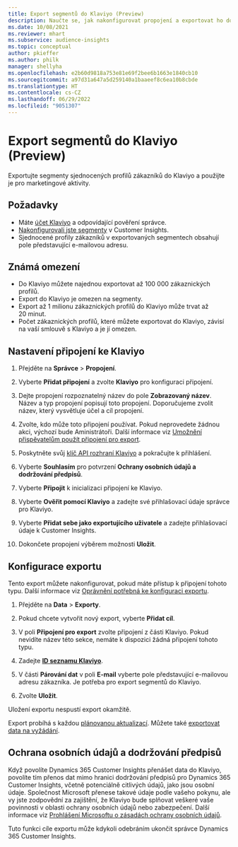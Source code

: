 ```yaml
---
title: Export segmentů do Klaviyo (Preview)
description: Naučte se, jak nakonfigurovat propojení a exportovat ho do Klaviyo.
ms.date: 10/08/2021
ms.reviewer: mhart
ms.subservice: audience-insights
ms.topic: conceptual
author: pkieffer
ms.author: philk
manager: shellyha
ms.openlocfilehash: e2b60d9818a753e81e69f2bee6b1663e1840cb10
ms.sourcegitcommit: a97d31a647a5d259140a1baaeef8c6ea10b8cbde
ms.translationtype: HT
ms.contentlocale: cs-CZ
ms.lasthandoff: 06/29/2022
ms.locfileid: "9051307"
---
```

# <a name="export-segments-to-klaviyo-preview"></a>Export segmentů do Klaviyo (Preview)

Exportujte segmenty sjednocených profilů zákazníků do Klaviyo a použijte je pro marketingové aktivity.

## <a name="prerequisites"></a>Požadavky

-   Máte [účet Klaviyo](https://www.klaviyo.com/) a odpovídající pověření správce.
-   [Nakonfigurovali jste segmenty](segments.md) v Customer Insights.
-   Sjednocené profily zákazníků v exportovaných segmentech obsahují pole představující e-mailovou adresu.

## <a name="known-limitations"></a>Známá omezení

- Do Klaviyo můžete najednou exportovat až 100 000 zákaznických profilů.
- Export do Klaviyo je omezen na segmenty.
- Export až 1 milionu zákaznických profilů do Klaviyo může trvat až 20 minut. 
- Počet zákaznických profilů, které můžete exportovat do Klaviyo, závisí na vaší smlouvě s Klaviyo a je jí omezen.

## <a name="set-up-connection-to-klaviyo"></a>Nastavení připojení ke Klaviyo

1. Přejděte na **Správce** > **Propojení**.

1. Vyberte **Přidat připojení** a zvolte **Klaviyo** pro konfiguraci připojení.

1. Dejte propojení rozpoznatelný název do pole **Zobrazovaný název**. Název a typ propojení popisují toto propojení. Doporučujeme zvolit název, který vysvětluje účel a cíl propojení.

1. Zvolte, kdo může toto připojení používat. Pokud neprovedete žádnou akci, výchozí bude Aministrátoři. Další informace viz [Umožnění přispěvatelům použít připojení pro export](connections.md#allow-contributors-to-use-a-connection-for-exports).

1. Poskytněte svůj [klíč API rozhraní Klaviyo](https://help.klaviyo.com/hc/articles/115005062267-How-to-Manage-Your-Account-s-API-Keys) a pokračujte k přihlášení. 

1. Vyberte **Souhlasím** pro potvrzení **Ochrany osobních údajů a dodržování předpisů**.

1. Vyberte **Připojit** k inicializaci připojení ke Klaviyo.

1. Vyberte **Ověřit pomocí Klaviyo** a zadejte své přihlašovací údaje správce pro Klaviyo.

1. Vyberte **Přidat sebe jako exportujícího uživatele** a zadejte přihlašovací údaje k Customer Insights.

1. Dokončete propojení výběrem možnosti **Uložit**.

## <a name="configure-an-export"></a>Konfigurace exportu

Tento export můžete nakonfigurovat, pokud máte přístup k připojení tohoto typu. Další informace viz [Oprávnění potřebná ke konfiguraci exportu](export-destinations.md#set-up-a-new-export).

1. Přejděte na **Data** > **Exporty**.

1. Pokud chcete vytvořit nový export, vyberte **Přidat cíl**.

1. V poli **Připojení pro export** zvolte připojení z části Klaviyo. Pokud nevidíte název této sekce, nemáte k dispozici žádná připojení tohoto typu.

1. Zadejte [**ID seznamu Klaviyo**](https://help.klaviyo.com/hc/articles/115005078647-How-to-Find-a-List-ID).     

3. V části **Párování dat** v poli **E-mail** vyberte pole představující e-mailovou adresu zákazníka. Je potřeba pro export segmentů do Klaviyo.

1. Zvolte **Uložit**.

Uložení exportu nespustí export okamžitě.

Export probíhá s každou [plánovanou aktualizací](system.md#schedule-tab). Můžete také [exportovat data na vyžádání](export-destinations.md#run-exports-on-demand). 


## <a name="data-privacy-and-compliance"></a>Ochrana osobních údajů a dodržování předpisů

Když povolíte Dynamics 365 Customer Insights přenášet data do Klaviyo, povolíte tím přenos dat mimo hranici dodržování předpisů pro Dynamics 365 Customer Insights, včetně potenciálně citlivých údajů, jako jsou osobní údaje. Společnost Microsoft přenese takové údaje podle vašeho pokynu, ale vy jste zodpovědní za zajištění, že Klaviyo bude splňovat veškeré vaše povinnosti v oblasti ochrany osobních údajů nebo zabezpečení. Další informace viz [Prohlášení Microsoftu o zásadách ochrany osobních údajů](https://go.microsoft.com/fwlink/?linkid=396732).

Tuto funkci cíle exportu může kdykoli odebráním ukončit správce Dynamics 365 Customer Insights.
